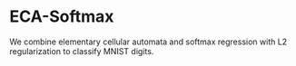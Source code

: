 # ECA-Softmax
We combine elementary cellular automata and softmax regression with L2 regularization to classify MNIST digits.
